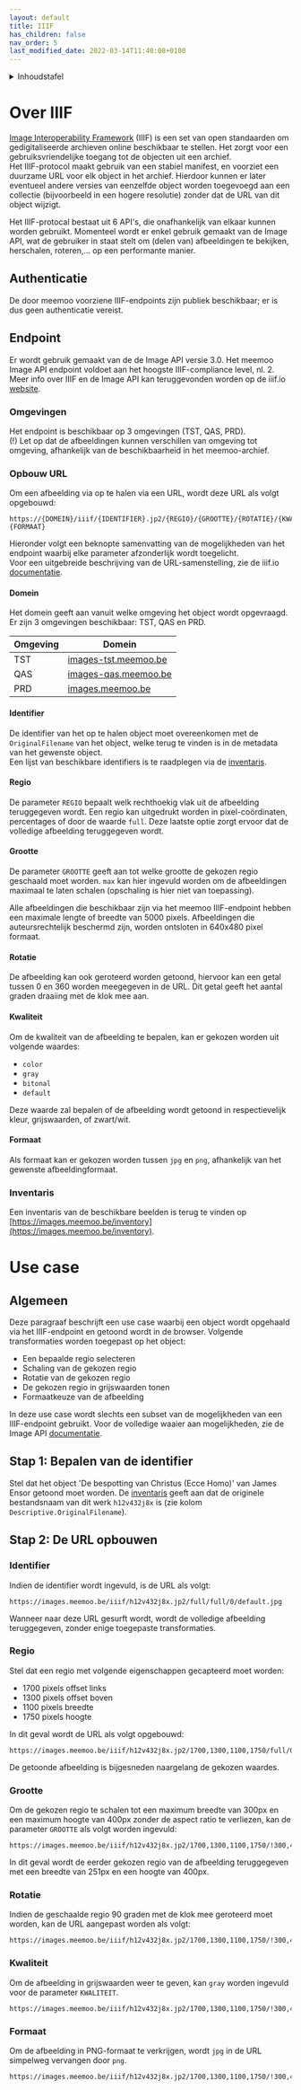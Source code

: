 ```yaml
---
layout: default
title: IIIF
has_children: false
nav_order: 5
last_modified_date: 2022-03-14T11:40:08+0100
---
```


<details markdown="block">
  <summary>
    Inhoudstafel
  </summary>
  {: .text-delta }
1. TOC
{:toc}
</details>

# Over IIIF 

[Image Interoperability Framework](https://iiif.io) (IIIF) is een set van open standaarden om gedigitaliseerde archieven online beschikbaar te stellen. Het zorgt voor een gebruiksvriendelijke toegang tot de objecten uit een archief.  
Het IIIF-protocol maakt gebruik van een stabiel manifest, en voorziet een duurzame URL voor elk object in het archief. Hierdoor kunnen er later eventueel andere versies van eenzelfde object worden toegevoegd aan een collectie (bijvoorbeeld in een hogere resolutie) zonder dat de URL van dit object wijzigt. 

Het IIIF-protocal bestaat uit 6 API's, die onafhankelijk van elkaar kunnen worden gebruikt. Momenteel wordt er enkel gebruik gemaakt van de Image API, wat de gebruiker in staat stelt om (delen van) afbeeldingen te bekijken, herschalen, roteren,... op een performante manier. 

## Authenticatie

De door meemoo voorziene IIIF-endpoints zijn publiek beschikbaar; er is dus geen authenticatie vereist. 

## Endpoint

Er wordt gebruik gemaakt van de de Image API versie 3.0. 
Het meemoo Image API endpoint voldoet aan het hoogste IIIF-compliance level, nl. 2. 
Meer info over IIIF en de Image API kan teruggevonden worden op de iiif.io [website](https://iiif.io/api/image/3.0/). 

### Omgevingen

Het endpoint is beschikbaar op 3 omgevingen (TST, QAS, PRD).  
(!) Let op dat de afbeeldingen kunnen verschillen van omgeving tot omgeving, afhankelijk van de beschikbaarheid in het meemoo-archief. 

### Opbouw URL

Om een afbeelding via op te halen via een URL, wordt deze URL als volgt opgebouwd: 

```shell
https://{DOMEIN}/iiif/{IDENTIFIER}.jp2/{REGIO}/{GROOTTE}/{ROTATIE}/{KWALITEIT}.{FORMAAT}
```

Hieronder volgt een beknopte samenvatting van de mogelijkheden van het endpoint waarbij elke parameter afzonderlijk wordt toegelicht.  
Voor een uitgebreide beschrijving van de URL-samenstelling, zie de iiif.io [documentatie](https://iiif.io/api/image/3.0/#21-image-request-uri-syntax).

#### Domein

Het domein geeft aan vanuit welke omgeving het object wordt opgevraagd. Er zijn 3 omgevingen beschikbaar: TST, QAS en PRD.  

| Omgeving | Domein                                               |
|----------|------------------------------------------------------|
| TST      | [images-tst.meemoo.be](https://images-tst.meemoo.be) |
| QAS      | [images-qas.meemoo.be](https://images-qas.meemoo.be) |
| PRD      | [images.meemoo.be](https://images.meemoo.be)         |


#### Identifier

De identifier van het op te halen object moet overeenkomen met de `OriginalFilename` van het object, welke terug te vinden is in de metadata van het gewenste object.  
Een lijst van beschikbare identifiers is te raadplegen via de [inventaris](https://images.meemoo.be/inventory).

#### Regio

De parameter `REGIO` bepaalt welk rechthoekig vlak uit de afbeelding teruggegeven wordt. Een regio kan uitgedrukt worden in pixel-coördinaten, percentages of door de waarde `full`. Deze laatste optie zorgt ervoor dat de volledige afbeelding teruggegeven wordt. 

#### Grootte

De parameter `GROOTTE` geeft aan tot welke grootte de gekozen regio geschaald moet worden. `max` kan hier ingevuld worden om de afbeeldingen maximaal te laten schalen (opschaling is hier niet van toepassing). 

Alle afbeeldingen die beschikbaar zijn via het meemoo IIIF-endpoint hebben een maximale lengte of breedte van 5000 pixels. Afbeeldingen die auteursrechtelijk beschermd zijn, worden ontsloten in 640x480 pixel formaat. 

#### Rotatie

De afbeelding kan ook geroteerd worden getoond, hiervoor kan een getal tussen 0 en 360 worden meegegeven in de URL. Dit getal geeft het aantal graden draaiing met de klok mee aan. 

#### Kwaliteit

Om de kwaliteit van de afbeelding te bepalen, kan er gekozen worden uit volgende waardes: 
- `color`
- `gray`
- `bitonal`
- `default` 

Deze waarde zal bepalen of de afbeelding wordt getoond in respectievelijk kleur, grijswaarden, of zwart/wit. 

#### Formaat

Als formaat kan er gekozen worden tussen `jpg` en `png`, afhankelijk van het gewenste afbeeldingformaat. 

### Inventaris

Een inventaris van de beschikbare beelden is terug te vinden op [https://images.meemoo.be/inventory](https://images.meemoo.be/inventory). 

# Use case 

## Algemeen

Deze paragraaf beschrijft een use case waarbij een object wordt opgehaald via het IIIF-endpoint en getoond wordt in de browser. 
Volgende transformaties worden toegepast op het object: 
- Een bepaalde regio selecteren
- Schaling van de gekozen regio
- Rotatie van de gekozen regio
- De gekozen regio in grijswaarden tonen
- Formaatkeuze van de afbeelding

In deze use case wordt slechts een subset van de mogelijkheden van een IIIF-endpoint gebruikt. Voor de volledige waaier aan mogelijkheden, zie de Image API [documentatie](https://iiif.io/api/image/3.0/#21-image-request-uri-syntax). 

## Stap 1: Bepalen van de identifier

Stel dat het object 'De bespotting van Christus (Ecce Homo)' van James Ensor getoond moet worden. De [inventaris](https://images.meemoo.be/inventory) geeft aan dat de originele bestandsnaam van dit werk `h12v432j8x` is (zie kolom `Descriptive.OriginalFilename`). 

## Stap 2: De URL opbouwen

### Identifier

Indien de identifier wordt ingevuld, is de URL als volgt: 

```shell 
https://images.meemoo.be/iiif/h12v432j8x.jp2/full/full/0/default.jpg
```

Wanneer naar deze URL gesurft wordt, wordt de volledige afbeelding teruggegeven, zonder enige toegepaste transformaties.  

### Regio

Stel dat een regio met volgende eigenschappen gecapteerd moet worden: 
- 1700 pixels offset links
- 1300 pixels offset boven
- 1100 pixels breedte
- 1750 pixels hoogte

In dit geval wordt de URL als volgt opgebouwd: 

```shell
https://images.meemoo.be/iiif/h12v432j8x.jp2/1700,1300,1100,1750/full/0/default.jpg
```

De getoonde afbeelding is bijgesneden naargelang de gekozen waardes. 

### Grootte

Om de gekozen regio te schalen tot een maximum breedte van 300px en een maximum hoogte van 400px zonder de aspect ratio te verliezen, kan de parameter `GROOTTE` als volgt worden ingevuld:

```shell
https://images.meemoo.be/iiif/h12v432j8x.jp2/1700,1300,1100,1750/!300,400/0/default.jpg
```

In dit geval wordt de eerder gekozen regio van de afbeelding teruggegeven met een breedte van 251px en een hoogte van 400px. 

### Rotatie

Indien de geschaalde regio 90 graden met de klok mee geroteerd moet worden, kan de URL aangepast worden als volgt: 

```shell
https://images.meemoo.be/iiif/h12v432j8x.jp2/1700,1300,1100,1750/!300,400/90/default.jpg
```

### Kwaliteit

Om de afbeelding in grijswaarden weer te geven, kan `gray` worden ingevuld voor de parameter `KWALITEIT`. 

```shell
https://images.meemoo.be/iiif/h12v432j8x.jp2/1700,1300,1100,1750/!300,400/90/gray.jpg
```

### Formaat

Om de afbeelding in PNG-formaat te verkrijgen, wordt `jpg` in de URL simpelweg vervangen door `png`. 

``` shell
https://images.meemoo.be/iiif/h12v432j8x.jp2/1700,1300,1100,1750/!300,400/90/gray.jpg
```

